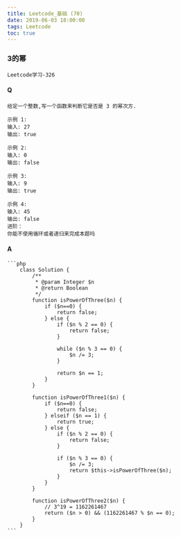 ```yaml
---
title: Leetcode_基础 (70)
date: 2019-06-03 18:00:00
tags: Leetcode
toc: true
---
```


### 3的幂
    Leetcode学习-326

<!-- more -->

#### Q
    给定一个整数,写一个函数来判断它是否是 3 的幂次方.

    示例 1:
    输入: 27
    输出: true
    
    示例 2:
    输入: 0
    输出: false
    
    示例 3:
    输入: 9
    输出: true
    
    示例 4:
    输入: 45
    输出: false
    进阶：
    你能不使用循环或者递归来完成本题吗

#### A
    ```php
        class Solution {
            /**
             * @param Integer $n
             * @return Boolean
             */
            function isPowerOfThree($n) {
                if ($n==0) {
                    return false;
                } else {
                    if ($n % 2 == 0) {
                        return false;
                    }

                    while ($n % 3 == 0) {
                        $n /= 3;
                    }
                    
                    return $n == 1;
                }
            }

            function isPowerOfThree1($n) {
                if ($n==0) {
                    return false;
                } elseif ($n == 1) {
                    return true;
                } else {
                    if ($n % 2 == 0) {
                        return false;
                    }

                    if ($n % 3 == 0) {
                        $n /= 3; 
                        return $this->isPowerOfThree($n);
                    }
                }
            }

            function isPowerOfThree2($n) {
                // 3^19 = 1162261467
                return ($n > 0) && (1162261467 % $n == 0);
            }
        }
    ```
